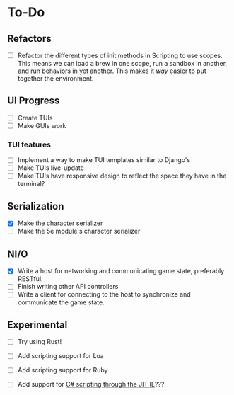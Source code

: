 # To-Do

## Refactors

- [ ] Refactor the different types of init methods in Scripting to use scopes. This means we can load a brew in one scope, run a sandbox in another, and run behaviors in yet another. This makes it *way* easier to put together the environment.

## UI Progress

- [ ] Create TUIs
- [ ] Make GUIs work

### TUI features

- [ ] Implement a way to make TUI templates similar to Django's
- [ ] Make TUIs live-update
- [ ] Make TUIs have responsive design to reflect the space they have in the terminal?

## Serialization

- [x] Make the character serializer
- [ ] Make the 5e module's character serializer

## NI/O

- [x] Write a host for networking and communicating game state, preferably RESTful.
- [ ] Finish writing other API controllers
- [ ] Write a client for connecting to the host to synchronize and communicate the game state.

## Experimental

- [ ] Try using Rust!
- [ ] Add scripting support for Lua
- [ ] Add scripting support for Ruby
- [ ] Add support for [C# scripting through the JIT IL](https://docs.microsoft.com/en-us/dotnet/standard/managed-execution-process)???

